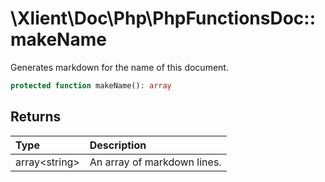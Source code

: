 # \\Xlient\\Doc\\Php\\PhpFunctionsDoc::makeName

Generates markdown for the name of this document.

```php
protected function makeName(): array
```

## Returns

| Type | Description |
| :--- | :--- |
| array\<string\> | An array of markdown lines. |